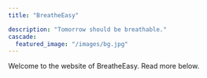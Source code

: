 ```yaml
---
title: "BreatheEasy"

description: "Tomorrow should be breathable."
cascade:
  featured_image: "/images/bg.jpg"
---
```


Welcome to the website of BreatheEasy. Read more below.
